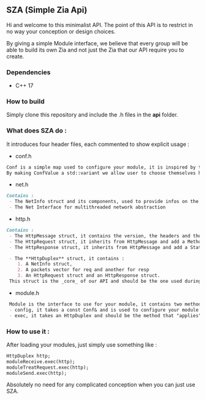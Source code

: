 ﻿## SZA (Simple Zia Api)

Hi and welcome to this minimalist API. The point of this API is to restrict in no way your conception or design choices.

By giving a simple Module interface, we believe that every group will be able to build its own Zia and not just the Zia that our API require you to create.

### Dependencies

 - C++ 17

### How to build

Simply clone this repository and include the .h files in the **api** folder.

### What does SZA do :

It introduces four header files, each commented to show explicit usage :
 - conf.h
```markdown
Conf is a simple map used to configure your module, it is inspired by the JSON format.
By making ConfValue a std::variant we allow user to choose themselves how they want to configure their module.
```
 - net.h
```markdown
Contains :
 - The NetInfo struct and its components, used to provide infos on the client 
 - The Net Interface for multithreaded network abstraction
```
 - http.h
```markdown
Contains :
 - The HttpMessage struct, it contains the version, the headers and the packets
 - The HttpRequest struct, it inherits from HttpMessage and add a Method enum class and an Uri as a String
 - The HttpResponse struct, it inherits from HttpMessage and add a Status enum class

 - The **HttpDuplex** struct, it contains :
	1. A NetInfo struct,
	2. A packets vector for req and another for resp
	3. An HttpRequest struct and an HttpResponse struct.
 This struct is the _core_ of our API and should be the one used during the entire processing of the request.
```
 - module.h
```markdown
 Module is the interface to use for your module, it contains two method :
 - config, it takes a const Conf& and is used to configure your module depending on the state of your Conf
 - exec, it takes an HttpDuplex and should be the method that "applies" your module to the current HttpDuplex
```

### How to use it :

After loading your modules, just simply use something like :

```markdown
HttpDuplex http;
moduleReceive.exec(http);
moduleTreatRequest.exec(http);
moduleSend.exec(http);
```

Absolutely no need for any complicated conception when you can just use SZA.
